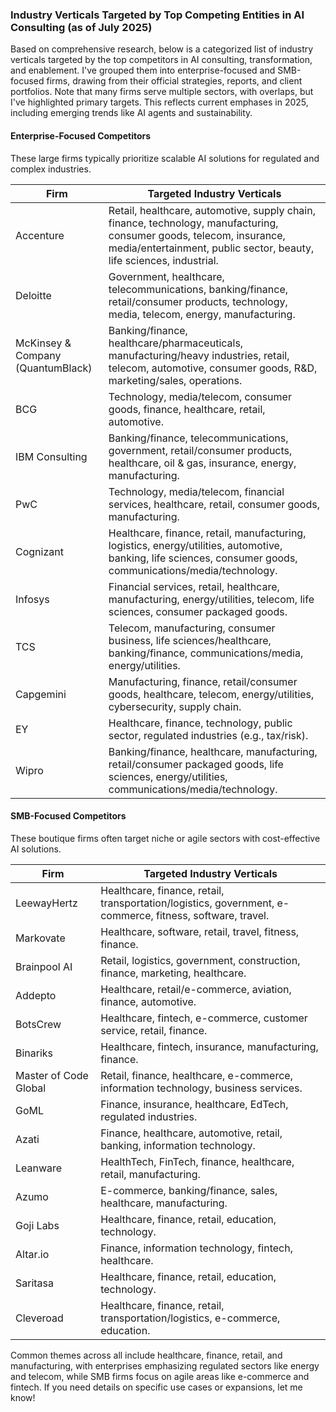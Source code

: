 ### Industry Verticals Targeted by Top Competing Entities in AI Consulting (as of July 2025)

Based on comprehensive research, below is a categorized list of industry verticals targeted by the top competitors in AI consulting, transformation, and enablement. I've grouped them into enterprise-focused and SMB-focused firms, drawing from their official strategies, reports, and client portfolios. Note that many firms serve multiple sectors, with overlaps, but I've highlighted primary targets. This reflects current emphases in 2025, including emerging trends like AI agents and sustainability.

#### Enterprise-Focused Competitors
These large firms typically prioritize scalable AI solutions for regulated and complex industries.

| Firm | Targeted Industry Verticals |
|------|-----------------------------|
| Accenture | Retail, healthcare, automotive, supply chain, finance, technology, manufacturing, consumer goods, telecom, insurance, media/entertainment, public sector, beauty, life sciences, industrial.
| Deloitte | Government, healthcare, telecommunications, banking/finance, retail/consumer products, technology, media, telecom, energy, manufacturing.
| McKinsey & Company (QuantumBlack) | Banking/finance, healthcare/pharmaceuticals, manufacturing/heavy industries, retail, telecom, automotive, consumer goods, R&D, marketing/sales, operations.
| BCG | Technology, media/telecom, consumer goods, finance, healthcare, retail, automotive.
| IBM Consulting | Banking/finance, telecommunications, government, retail/consumer products, healthcare, oil & gas, insurance, energy, manufacturing.
| PwC | Technology, media/telecom, financial services, healthcare, retail, consumer goods, manufacturing.
| Cognizant | Healthcare, finance, retail, manufacturing, logistics, energy/utilities, automotive, banking, life sciences, consumer goods, communications/media/technology.
| Infosys | Financial services, retail, healthcare, manufacturing, energy/utilities, telecom, life sciences, consumer packaged goods.
| TCS | Telecom, manufacturing, consumer business, life sciences/healthcare, banking/finance, communications/media, energy/utilities.
| Capgemini | Manufacturing, finance, retail/consumer goods, healthcare, telecom, energy/utilities, cybersecurity, supply chain.
| EY | Healthcare, finance, technology, public sector, regulated industries (e.g., tax/risk).
| Wipro | Banking/finance, healthcare, manufacturing, retail/consumer packaged goods, life sciences, energy/utilities, communications/media/technology.

#### SMB-Focused Competitors
These boutique firms often target niche or agile sectors with cost-effective AI solutions.

| Firm | Targeted Industry Verticals |
|------|-----------------------------|
| LeewayHertz | Healthcare, finance, retail, transportation/logistics, government, e-commerce, fitness, software, travel.
| Markovate | Healthcare, software, retail, travel, fitness, finance.
| Brainpool AI | Retail, logistics, government, construction, finance, marketing, healthcare.
| Addepto | Healthcare, retail/e-commerce, aviation, finance, automotive.
| BotsCrew | Healthcare, fintech, e-commerce, customer service, retail, finance.
| Binariks | Healthcare, fintech, insurance, manufacturing, finance.
| Master of Code Global | Retail, finance, healthcare, e-commerce, information technology, business services.
| GoML | Finance, insurance, healthcare, EdTech, regulated industries.
| Azati | Finance, healthcare, automotive, retail, banking, information technology.
| Leanware | HealthTech, FinTech, finance, healthcare, retail, manufacturing.
| Azumo | E-commerce, banking/finance, sales, healthcare, manufacturing.
| Goji Labs | Healthcare, finance, retail, education, technology.
| Altar.io | Finance, information technology, fintech, healthcare.
| Saritasa | Healthcare, finance, retail, education, technology.
| Cleveroad | Healthcare, finance, retail, transportation/logistics, e-commerce, education.

Common themes across all include healthcare, finance, retail, and manufacturing, with enterprises emphasizing regulated sectors like energy and telecom, while SMB firms focus on agile areas like e-commerce and fintech. If you need details on specific use cases or expansions, let me know!
